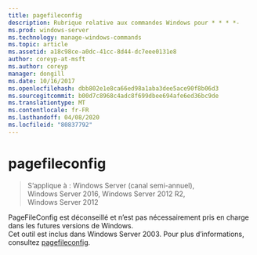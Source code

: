 ```yaml
---
title: pagefileconfig
description: Rubrique relative aux commandes Windows pour * * * *-
ms.prod: windows-server
ms.technology: manage-windows-commands
ms.topic: article
ms.assetid: a18c98ce-a0dc-41cc-8d44-dc7eee0131e8
author: coreyp-at-msft
ms.author: coreyp
manager: dongill
ms.date: 10/16/2017
ms.openlocfilehash: dbb802e1e8ca66ed98a1aba3dee5ace90f8b06d3
ms.sourcegitcommit: b00d7c8968c4adc8f699dbee694afe6ed36bc9de
ms.translationtype: MT
ms.contentlocale: fr-FR
ms.lasthandoff: 04/08/2020
ms.locfileid: "80837792"
---
```

# <a name="pagefileconfig"></a>pagefileconfig

>S’applique à : Windows Server (canal semi-annuel), Windows Server 2016, Windows Server 2012 R2, Windows Server 2012

PageFileConfig est déconseillé et n’est pas nécessairement pris en charge dans les futures versions de Windows.  
Cet outil est inclus dans Windows Server 2003. Pour plus d’informations, consultez [pagefileconfig](https://technet.microsoft.com/library/cc772827.aspx).  
